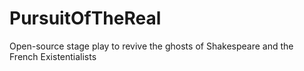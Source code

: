 # PursuitOfTheReal
Open-source stage play to revive the ghosts of Shakespeare and the French Existentialists
